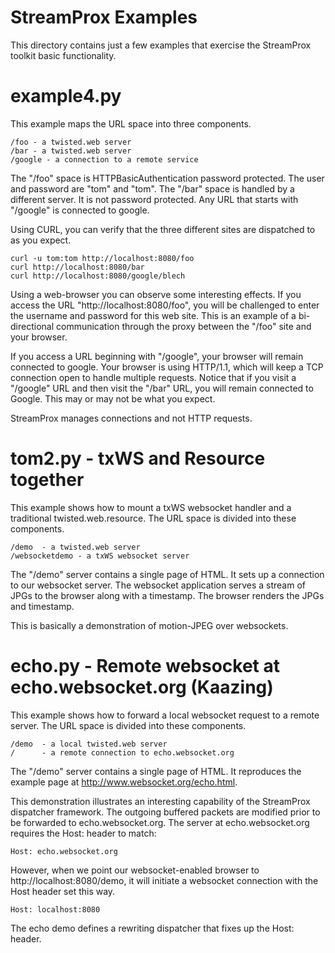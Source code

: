 
StreamProx Examples
===================

This directory contains just a few examples that exercise the
StreamProx toolkit basic functionality.


# example4.py #

This example maps the URL space into three components.

    /foo - a twisted.web server
    /bar - a twisted.web server
    /google - a connection to a remote service
    
The "/foo" space is HTTPBasicAuthentication password protected.  The
user and password are "tom" and "tom".  The "/bar" space is handled by
a different server.  It is not password protected.  Any URL that
starts with "/google" is connected to google.

Using CURL, you can verify that the three different sites are
dispatched to as you expect.

    curl -u tom:tom http://localhost:8080/foo
    curl http://localhost:8080/bar
    curl http://localhost:8080/google/blech
    
Using a web-browser you can observe some interesting effects.  If you access
the URL "http://localhost:8080/foo", you will be challenged to enter
the username and password for this web site.  This is an example of a
bi-directional communication through the proxy between the "/foo" site
and your browser.

If you access a URL beginning with "/google", your browser will remain
connected to google.  Your browser is using HTTP/1.1, which will keep
a TCP connection open to handle multiple requests.  Notice that if you
visit a "/google" URL and then visit the "/bar" URL, you will remain
connected to Google.  This may or may not be what you expect.

StreamProx manages connections and not HTTP requests.


# tom2.py - txWS and Resource together #

This example shows how to mount a txWS websocket handler and a
traditional twisted.web.resource.  The URL space is divided into these
components.

    /demo  - a twisted.web server
    /websocketdemo - a txWS websocket server
    
The "/demo" server contains a single page of HTML.  It sets up a
connection to our websocket server.  The websocket application serves
a stream of JPGs to the browser along with a timestamp.  The browser
renders the JPGs and timestamp.

This is basically a demonstration of motion-JPEG over websockets.


# echo.py - Remote websocket at echo.websocket.org (Kaazing) #

This example shows how to forward a local websocket request to a
remote server.  The URL space is divided into these components.

    /demo  - a local twisted.web server
    /      - a remote connection to echo.websocket.org

The "/demo" server contains a single page of HTML.  It reproduces the
example page at http://www.websocket.org/echo.html.

This demonstration illustrates an interesting capability of the
StreamProx dispatcher framework.  The outgoing buffered packets are
modified prior to be forwarded to echo.websocket.org.  The server at
echo.websocket.org requires the Host: header to match:

    Host: echo.websocket.org
    
However, when we point our websocket-enabled browser to
http://localhost:8080/demo, it will initiate a websocket connection
with the Host header set this way.

    Host: localhost:8080
    
The echo demo defines a rewriting dispatcher that fixes up the Host:
header.




